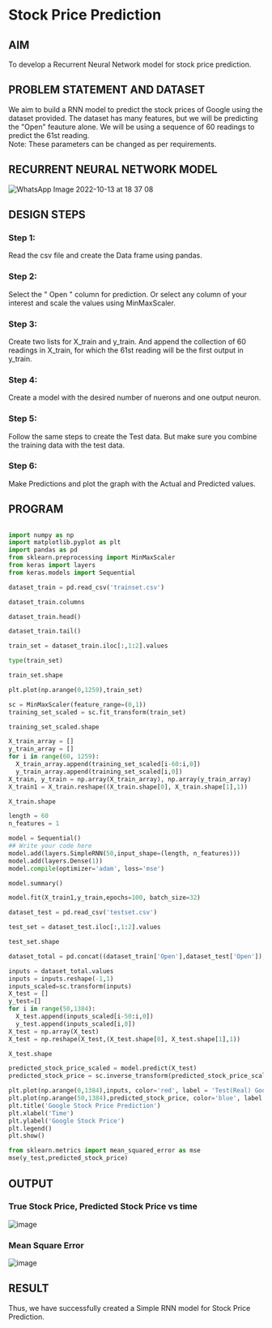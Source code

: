 # Stock Price Prediction

## AIM

To develop a Recurrent Neural Network model for stock price prediction.

## PROBLEM STATEMENT AND DATASET
We aim to build a RNN model to predict the stock prices of Google using the dataset provided. The dataset has many features, but we will be predicting the "Open" feauture alone. We will be using a sequence of 60 readings to predict the 61st reading. <br>Note: These parameters can be changed as per requirements.

## RECURRENT NEURAL NETWORK MODEL

![WhatsApp Image 2022-10-13 at 18 37 08](https://user-images.githubusercontent.com/77089743/195605336-3d92175d-0ffe-4ae2-9341-eb9d3b5e36d1.jpeg)


## DESIGN STEPS

### Step 1:
Read the csv file and create the Data frame using pandas.
### Step 2:
Select the " Open " column for prediction. Or select any column of your interest and scale the values using MinMaxScaler.
### Step 3:
Create two lists for X_train and y_train. And append the collection of 60 readings in X_train, for which the 61st reading will be the first output in y_train. 
### Step 4:
Create a model with the desired number of nuerons and one output neuron.
### Step 5: 
Follow the same steps to create the Test data. But make sure you combine the training data with the test data.
### Step 6:
Make Predictions and plot the graph with the Actual and Predicted values.

## PROGRAM

```python

import numpy as np
import matplotlib.pyplot as plt
import pandas as pd
from sklearn.preprocessing import MinMaxScaler
from keras import layers
from keras.models import Sequential

dataset_train = pd.read_csv('trainset.csv')

dataset_train.columns

dataset_train.head()

dataset_train.tail()

train_set = dataset_train.iloc[:,1:2].values

type(train_set)

train_set.shape

plt.plot(np.arange(0,1259),train_set)

sc = MinMaxScaler(feature_range=(0,1))
training_set_scaled = sc.fit_transform(train_set)

training_set_scaled.shape

X_train_array = []
y_train_array = []
for i in range(60, 1259):
  X_train_array.append(training_set_scaled[i-60:i,0])
  y_train_array.append(training_set_scaled[i,0])
X_train, y_train = np.array(X_train_array), np.array(y_train_array)
X_train1 = X_train.reshape((X_train.shape[0], X_train.shape[1],1))

X_train.shape

length = 60
n_features = 1

model = Sequential()
## Write your code here
model.add(layers.SimpleRNN(50,input_shape=(length, n_features)))
model.add(layers.Dense(1))
model.compile(optimizer='adam', loss='mse')

model.summary()

model.fit(X_train1,y_train,epochs=100, batch_size=32)

dataset_test = pd.read_csv('testset.csv')

test_set = dataset_test.iloc[:,1:2].values

test_set.shape

dataset_total = pd.concat((dataset_train['Open'],dataset_test['Open']),axis=0)

inputs = dataset_total.values
inputs = inputs.reshape(-1,1)
inputs_scaled=sc.transform(inputs)
X_test = []
y_test=[]
for i in range(50,1384):
  X_test.append(inputs_scaled[i-50:i,0])
  y_test.append(inputs_scaled[i,0])
X_test = np.array(X_test)
X_test = np.reshape(X_test,(X_test.shape[0], X_test.shape[1],1))

X_test.shape

predicted_stock_price_scaled = model.predict(X_test)
predicted_stock_price = sc.inverse_transform(predicted_stock_price_scaled)

plt.plot(np.arange(0,1384),inputs, color='red', label = 'Test(Real) Google stock price')
plt.plot(np.arange(50,1384),predicted_stock_price, color='blue', label = 'Predicted Google stock price')
plt.title('Google Stock Price Prediction')
plt.xlabel('Time')
plt.ylabel('Google Stock Price')
plt.legend()
plt.show()

from sklearn.metrics import mean_squared_error as mse
mse(y_test,predicted_stock_price)
```

## OUTPUT

### True Stock Price, Predicted Stock Price vs time

![image](https://user-images.githubusercontent.com/77089743/195605002-09873d8c-db15-4959-8e11-c5dc075f7d0c.png)

### Mean Square Error

![image](https://user-images.githubusercontent.com/77089743/195605127-73cd0494-c13c-4b19-9373-c728b1e596e4.png)

## RESULT
Thus, we have successfully created a Simple RNN model for Stock Price Prediction.


